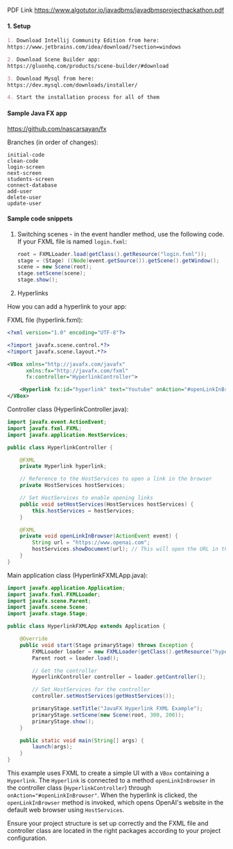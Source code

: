 PDF Link
https://www.algotutor.io/javadbms/javadbmsprojecthackathon.pdf


#### 1. Setup

```md
1. Download Intellij Community Edition from here:
https://www.jetbrains.com/idea/download/?section=windows

2. Download Scene Builder app:
https://gluonhq.com/products/scene-builder/#download

3. Download Mysql from here:
https://dev.mysql.com/downloads/installer/

4. Start the installation process for all of them
```

#### Sample Java FX app

https://github.com/nascarsayan/fx

Branches (in order of changes):

```
initial-code
clean-code
login-screen
next-screen
students-screen
connect-database
add-user
delete-user
update-user
```

#### Sample code snippets


1. Switching scenes - in the event handler method, use the following code. If your FXML file is named `login.fxml`:

    ```java
    root = FXMLLoader.load(getClass().getResource("login.fxml"));
    stage = (Stage) ((Node)event.getSource()).getScene().getWindow();
    scene = new Scene(root);
    stage.setScene(scene);
    stage.show();
    ```


2. Hyperlinks

How you can add a hyperlink to your app:

FXML file (hyperlink.fxml):
```xml
<?xml version="1.0" encoding="UTF-8"?>

<?import javafx.scene.control.*?>
<?import javafx.scene.layout.*?>

<VBox xmlns="http://javafx.com/javafx"
      xmlns:fx="http://javafx.com/fxml"
      fx:controller="HyperlinkController">

    <Hyperlink fx:id="hyperlink" text="Youtube" onAction="#openLinkInBrowser"/>
</VBox>
```

Controller class (HyperlinkController.java):
```java
import javafx.event.ActionEvent;
import javafx.fxml.FXML;
import javafx.application.HostServices;

public class HyperlinkController {

    @FXML
    private Hyperlink hyperlink;

    // Reference to the HostServices to open a link in the browser
    private HostServices hostServices;

    // Set HostServices to enable opening links
    public void setHostServices(HostServices hostServices) {
        this.hostServices = hostServices;
    }

    @FXML
    private void openLinkInBrowser(ActionEvent event) {
        String url = "https://www.openai.com";
        hostServices.showDocument(url); // This will open the URL in the default browser
    }
}
```

Main application class (HyperlinkFXMLApp.java):
```java
import javafx.application.Application;
import javafx.fxml.FXMLLoader;
import javafx.scene.Parent;
import javafx.scene.Scene;
import javafx.stage.Stage;

public class HyperlinkFXMLApp extends Application {

    @Override
    public void start(Stage primaryStage) throws Exception {
        FXMLLoader loader = new FXMLLoader(getClass().getResource("hyperlink.fxml"));
        Parent root = loader.load();

        // Get the controller
        HyperlinkController controller = loader.getController();

        // Set HostServices for the controller
        controller.setHostServices(getHostServices());

        primaryStage.setTitle("JavaFX Hyperlink FXML Example");
        primaryStage.setScene(new Scene(root, 300, 200));
        primaryStage.show();
    }

    public static void main(String[] args) {
        launch(args);
    }
}
```

This example uses FXML to create a simple UI with a `VBox` containing a `Hyperlink`. The `Hyperlink` is connected to a method `openLinkInBrowser` in the controller class (`HyperlinkController`) through `onAction="#openLinkInBrowser"`. When the hyperlink is clicked, the `openLinkInBrowser` method is invoked, which opens OpenAI's website in the default web browser using `HostServices`.

Ensure your project structure is set up correctly and the FXML file and controller class are located in the right packages according to your project configuration.
